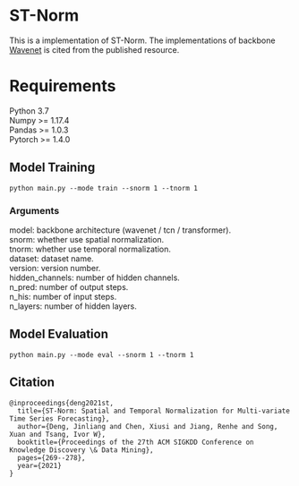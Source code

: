 # ST-Norm
This is a implementation of ST-Norm. The implementations of backbone [Wavenet](https://github.com/nnzhan/Graph-WaveNet) is cited from the published resource.

# Requirements
Python 3.7  
Numpy >= 1.17.4  
Pandas >= 1.0.3  
Pytorch >= 1.4.0

 
## Model Training
```
python main.py --mode train --snorm 1 --tnorm 1
```
### Arguments
model: backbone architecture (wavenet / tcn / transformer).  
snorm: whether use spatial normalization.  
tnorm: whether use temporal normalization.  
dataset: dataset name.  
version: version number.  
hidden_channels: number of hidden channels.  
n_pred: number of output steps.  
n_his: number of input steps.  
n_layers: number of hidden layers.

## Model Evaluation
```
python main.py --mode eval --snorm 1 --tnorm 1
```

## Citation
```
@inproceedings{deng2021st,
  title={ST-Norm: Spatial and Temporal Normalization for Multi-variate Time Series Forecasting},
  author={Deng, Jinliang and Chen, Xiusi and Jiang, Renhe and Song, Xuan and Tsang, Ivor W},
  booktitle={Proceedings of the 27th ACM SIGKDD Conference on Knowledge Discovery \& Data Mining},
  pages={269--278},
  year={2021}
}
```
